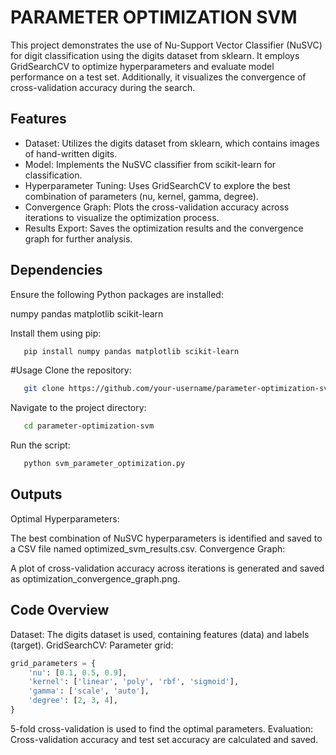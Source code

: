 # PARAMETER OPTIMIZATION SVM
This project demonstrates the use of Nu-Support Vector Classifier (NuSVC) for digit classification using the digits dataset from sklearn. It employs GridSearchCV to optimize hyperparameters and evaluate model performance on a test set. Additionally, it visualizes the convergence of cross-validation accuracy during the search.

## Features
- Dataset: Utilizes the digits dataset from sklearn, which contains images of hand-written digits.
- Model: Implements the NuSVC classifier from scikit-learn for classification.
- Hyperparameter Tuning: Uses GridSearchCV to explore the best combination of parameters (nu, kernel, gamma, degree).
- Convergence Graph: Plots the cross-validation accuracy across iterations to visualize the optimization process.
- Results Export: Saves the optimization results and the convergence graph for further analysis.

## Dependencies
Ensure the following Python packages are installed:

numpy
pandas
matplotlib
scikit-learn

Install them using pip:
```bash
   pip install numpy pandas matplotlib scikit-learn
```

#Usage
Clone the repository:
```bash
   git clone https://github.com/your-username/parameter-optimization-svm.git
```
Navigate to the project directory:
```bash
   cd parameter-optimization-svm
```
Run the script:
```bash
   python svm_parameter_optimization.py
```
## Outputs
Optimal Hyperparameters:

The best combination of NuSVC hyperparameters is identified and saved to a CSV file named optimized_svm_results.csv.
Convergence Graph:

A plot of cross-validation accuracy across iterations is generated and saved as optimization_convergence_graph.png.

## Code Overview
Dataset: The digits dataset is used, containing features (data) and labels (target).
GridSearchCV:
Parameter grid:
```python
grid_parameters = {
    'nu': [0.1, 0.5, 0.9],
    'kernel': ['linear', 'poly', 'rbf', 'sigmoid'],
    'gamma': ['scale', 'auto'],
    'degree': [2, 3, 4],
}
```
5-fold cross-validation is used to find the optimal parameters.
Evaluation:
Cross-validation accuracy and test set accuracy are calculated and saved.





